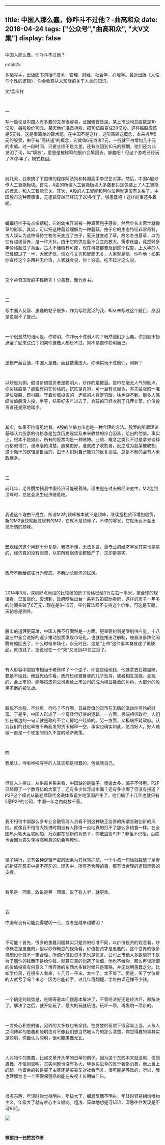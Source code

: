 
---
title:   中国人那么蠢，你咋斗不过他？-曲高和众
date: 2016-04-24
tags: ["公众号","曲高和众", "大V文集"]
display: false
---


## 



中国人那么蠢，你咋斗不过他？




m15875




多栖写手，出版图书包括IT技术，管理、财经、社会学、心理学。最近出版《人性与个性的逻辑》，你会收获从未知晓的关于人类的知识。


文/孟庆祥

&nbsp;

一

写一篇论证中国人有多蠢的文章很容易，证据俯首皆是。某上市公司总股数是10亿股，每股股价10元。某天他们准备拆股，把10亿股变成20亿股。这样每股应该是5元钱，这是很简单的算术题。在中国不是这样，这叫高转送概念，本来拆后5元的股票，由于有“高转送”的概念，它就值6元或者7元，一拆就平白增加几十元的市值。过一段时间，只要业绩不是太差，还有涨回到10元的预期，他们还为此发明了词，叫“填权”，意思是被稀释的股价会填回去。够蠢吧！但这个游戏已经玩了20多年了，模式稳固。

&nbsp;

前几天，谷歌搞了下围棋的程序阿法狗和韩国高手李世乭对弈。然后，中国A股炒作人工智能板块。首先，A股的所谓人工智能板块大多数都只是包装上了人工智能的概念，和人工智能无关。其次，A股的人工智能和阿尔法狗就更没有关系了。中国股市这种荒唐事，无逻辑穿越已经玩了20多年了，够愚蠢吧！这样的事还多着呢。

&nbsp;

蝙蝠蛾样子有点像蜻蜓，它的幼虫容易被一种真菌孢子感染，然后会长出菌丝就像草的形状。其实，可以把这种菌丝理解为一种蘑菇。由于它的生态特征非常奇特，古人误认为这种奇特生物冬天变成了虫子，夏天就变成了草。故名冬虫夏草，以为它有超级营养，是一种大补。由于它的供应量不会立刻放大，需求旺盛，竟然好多年价格超过了黄金。古人不懂情有可原，现在科技都普及到这个程度，上大学的人已经超过了一半，大家还信，信众与文凭和智商无关，人家就是信，你咋地！如果你宣传这个东西并无价值，人家就会说，你丫穷逼，吃不起才这么说。

&nbsp;

这个神奇国度的子民确实十分愚蠢，罄竹难书。

&nbsp;

二

写中国人反智、愚蠢的帖子很多，作为写路宽泛的我，却从未写过这个题目，原因是说服不了自己。

&nbsp;

一个很显然的诘问是，你聪明，你咋玩不过别人呢？既然他们那么蠢，你到股市捞点金子回来试试？如果你连蠢人都玩不过，岂不是自作聪明而已。

&nbsp;

逻辑严丝合缝，中国人是蠢，而且数量庞大，你确实玩不过他们，何解？

&nbsp;

以炒股为例，假设价值投资者是聪明人，炒作的是傻逼。股市在毫无人气的低点，你买啥股票？那些有内在价格的，抗跌是真的，可一旦有点起色，率先猛涨的一准是垃圾股，题材股。守着价值投资的，迂腐的人肯定穷酸，啥也赚不到。很多人感叹价值股没人投，坐等，结果好多年过去了，会玩的已经收割了几茬韭菜，价值投资者还是原地踏步。

&nbsp;

其实，如果不持偏见地看。A股的估值方法也是一种合理的方法。股票的所谓理论基础认为股票的价格总是包含历史现实及未来收益的综合因素，给出的估值。事实上，根本不是如此，所有的股票均是一种赌博。业绩、概念之类只不过是拿来诠释价格的借口，谁琢磨的清楚，直觉更好，谁就成了收割者，反之成为韭菜被收割。这个循环的逻辑是自洽的，由于人们对自己能力的反复高估，总是不断的会有人勇敢献身。

&nbsp;

三

前几年，老外撰文预测中国经济可能硬着陆，理由是在过去的经济史中，M2达到顶峰时，总是会发生经济硬着陆。

&nbsp;

我说这个理由不成立，所谓M2的顶峰根本就不是顶峰，继续宽松货币增加信贷，新的M2很快就超过现有的M2，它就不是顶峰了。不停的增发，它就永远不会出现所谓的顶峰。

&nbsp;

宏观经济这个问题十分复杂，我搞不懂，无法多言。最专业的经济学家其实也是蒙的，经济真的没有崩溃，以前所有崩溃论都破产了，这却是事实。

&nbsp;

政府不断给疯狂行为兜底，不断助长剽悍的民风。

&nbsp;

2014年3月，深圳好点地段的比较破的房子价格已经3万左右一平米，按全球的规律看，已属高价。没想到，政府随后出台一系列政策鼓励卖房，这样的房子一年多的时间突破了6万元，现在是8~10万。任何算法都不支持这个价格，可这是天朝，天朝总是例外。

&nbsp;

股市的道理更简单，中国人民不行固然是一方面。更重要的则是限制供应量，十八届三中全会说好的逐步推动股票发现市场化，也就是推出注册制，被暴涨暴跌亿闹腾有缩回去了，什么时候市场化，永无时日。这是“上市”这件事本身就成了稀缺品，就值钱了，据说现在一个“壳”又涨到40亿之巨了。

&nbsp;

有人形容中国股市相当于老爸样了一个逆子，你要是给他钱，他就拿去狂嫖滥赌，要是不给钱，他就死给你看。政府已经被暴虐的儿子劫持，或者相互加强。会玩的，会上市的，能够把皮包公司卖给上市公司的成为横征暴敛的角色，大部分的股民不断的被洗劫。

&nbsp;

股民不炒股，不炒房，行吗？不行啊，日益贬值的货币在无情的洗劫你可怜的财富。于是乎，中国人形成了一个奇怪但好使的逻辑。一方面，极端相信政府，人们挂在嘴边的一句话就是政府不会让房地产贬值的。另一方面，又极端怀疑政府。认为我们的钱迟早被不断超发的货币稀释一空。事实也确实如此，惩罚好人，好人难做一直是一个铁定的恒久不变的经济政策。

&nbsp;

四

我承认，哗啦哗啦写字的人其实都是很蠢的，包括我自己。

&nbsp;

但有人斗得过，从供需关系来看，中国缺的是骗子，傻逼太多，骗子不够用。P2P已经爆了一个数百亿的大案了，还有多少位浮出水面？还有多少爆了但没有报道？P2P这个模式从最老牌现代金融体系诞生地英国产生了，他们搞了十几年也就只有5家P2P的公司，中国一年之内就数千家。

&nbsp;

我不相信中国那么多专业金融管理人员看不到这种缺乏监管的所谓金融创新的风险。就像我不相信大跃进时期没有人陈情一亩地真的打不了那么多粮食一样。在全国热火朝天互联网加，万众都在创新的背景下，你敢监管P2P？非但不识相，百姓也会因为丧失获得高利息的机会骂死你。

&nbsp;

骗子横行，总有各种逻辑严密的因素为其保驾护航。一个小孩一句话就戳破了皇帝的新装在现实中是不存在的。现实中，所有不合理的事，都有很合理的逻辑坚强的支撑。

&nbsp;

看见是一回事，敢说是另一回事，说了有人听，就更难。

&nbsp;

五

中国有没有可能变得聪明一点，或者是越来越聪明？

&nbsp;

不可能！首先，很多的愚蠢问题其实只是你的标准不同，以价值投资的观念看，炒作概念是愚蠢的，但以炒作概念的视角看，价值投资才是愚蠢的。这个世界的很多机制设计就不一定合理，所谓价值投资本来也是谎言。公司上市绝大多数情况下是为了圈你的钱而不是给你钱，就算它真的创造了价值，他也不给你，那么再谈所谓的价值投资有何意义？博弈类的东西大多数时候只是策略，并无聪明愚蠢之分。比如学位房，在很多人看来，十几万一平米，太神了，太不值了。但是，买了学位房的人就亏了吗？未必！因为它能转手，过几年再翻翻，学位白读还赚不少钱。

&nbsp;

一个确定的趋势是，吃喝等基本问题基本解决了，不管经济好还是经济坏，都解决了。解决了之后，就开始玩了，最大的玩就玩钱。玩坏一项，再发明一项新的。

&nbsp;

一方处心积虑的骗，另外的大多数也有余钱，在贪婪的驱使下很容易上当。人与人之间博弈的愚蠢和聪明绝对不像我们想当然地认为的那么清楚，你觉得蠢的事其实是聪明，你自认为聪明，很可能愚蠢无比。

&nbsp;

人对物件的愚蠢，比如文章开头举的虫草的例子。因为这个东西本来就没用，信则愚蠢，不信则聪明。其实问题也没有多大，毕竟买虫草的属于奢侈消费，他上当上的起。他富余的钱是买了虫草还是买豪车对社会而言，很可能是等效的，所以，我也理解为毛一个买假保健品的能在央视上长期做广告。

&nbsp;

很多东西，年轻时你觉得明白，年级大了，细思反而不明白。年轻时容易相信唯物主义，年级大了就有唯心主义倾向。粗浅、简单地想是可知论，深思往往发现是不可知论。





<img data-s="300,640" data-type="jpeg" src="http://mmbiz.qpic.cn/mmbiz/fxGMiaL5Zj1gAtMBdoRAfrkfBNF0WEAG9elY136EMERA8zleoqyibsc68mLpoiagDqkzcRhEo0psRuCqoQbcWg52w/0?wx_fmt=jpeg" data-ratio="1" data-w="430"/>

&nbsp;




**微信扫一扫赞赏作者**













